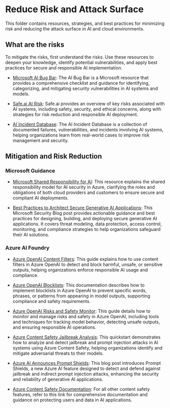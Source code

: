 # Reduce Risk and Attack Surface

This folder contains resources, strategies, and best practices for minimizing risk and reducing the attack surface in AI and cloud environments. 

## What are the risks

To mitigate the risks, first understand the risks. Use these resources to deepen your knowledge, identify potential vulnerabilities, and apply best practices for secure and responsible AI implementation.


- [Microsoft AI Bug Bar](https://www.microsoft.com/en-US/msrc/aibugbar?msockid=2374e47992096e7a2adef0c193de6fb5): The AI Bug Bar is a Microsoft resource that provides a comprehensive checklist and guidance for identifying, categorizing, and mitigating security vulnerabilities in AI systems and models.

- [Safe.ai AI Risk](https://safe.ai/ai-risk): Safe.ai provides an overview of key risks associated with AI systems, including safety, security, and ethical concerns, along with strategies for risk reduction and responsible AI deployment.

- [AI Incident Database](https://incidentdatabase.ai/): The AI Incident Database is a collection of documented failures, vulnerabilities, and incidents involving AI systems, helping organizations learn from real-world cases to improve risk management and security.

## Mitigation and Risk Reduction



### Microsoft Guidance


- [Microsoft Shared Responsibility for AI](https://learn.microsoft.com/en-us/azure/security/fundamentals/shared-responsibility-ai): This resource explains the shared responsibility model for AI security in Azure, clarifying the roles and obligations of both cloud providers and customers to ensure secure and compliant AI deployments.

- [Best Practices to Architect Secure Generative AI Applications](https://techcommunity.microsoft.com/blog/microsoft-security-blog/best-practices-to-architect-secure-generative-ai-applications/4116661): This Microsoft Security Blog post provides actionable guidance and best practices for designing, building, and deploying secure generative AI applications. It covers threat modeling, data protection, access control, monitoring, and compliance strategies to help organizations safeguard their AI solutions.

### Azure AI Foundry


- [Azure OpenAI Content Filters](https://learn.microsoft.com/en-us/azure/ai-foundry/openai/how-to/content-filters): This guide explains how to use content filters in Azure OpenAI to detect and block harmful, unsafe, or sensitive outputs, helping organizations enforce responsible AI usage and compliance.

- [Azure OpenAI Blocklists](https://learn.microsoft.com/en-us/azure/ai-foundry/openai/how-to/use-blocklists?tabs=foundry): This documentation describes how to implement blocklists in Azure OpenAI to prevent specific words, phrases, or patterns from appearing in model outputs, supporting compliance and safety requirements.

- [Azure OpenAI Risks and Safety Monitor](https://learn.microsoft.com/en-us/azure/ai-foundry/openai/how-to/risks-safety-monitor): This guide details how to monitor and manage risks and safety in Azure OpenAI, including tools and techniques for tracking model behavior, detecting unsafe outputs, and ensuring responsible AI operations.


- [Azure Content Safety Jailbreak Analysis](https://learn.microsoft.com/en-us/azure/ai-services/content-safety/quickstart-jailbreak?pivots=programming-language-foundry-portal#analyze-attacks): This quickstart demonstrates how to analyze and detect jailbreak and prompt injection attacks in AI systems using Azure Content Safety, helping organizations identify and mitigate adversarial threats to their models.

- [Azure AI Announces Prompt Shields](https://techcommunity.microsoft.com/blog/azure-ai-foundry-blog/azure-ai-announces-prompt-shields-for-jailbreak-and-indirect-prompt-injection-at/4099140): This blog post introduces Prompt Shields, a new Azure AI feature designed to detect and defend against jailbreak and indirect prompt injection attacks, enhancing the security and reliability of generative AI applications.

- [Azure Content Safety Documentation](https://learn.microsoft.com/en-us/azure/ai-services/content-safety/): For all other content safety features, refer to this link for comprehensive documentation and guidance on protecting users and data in AI applications.

